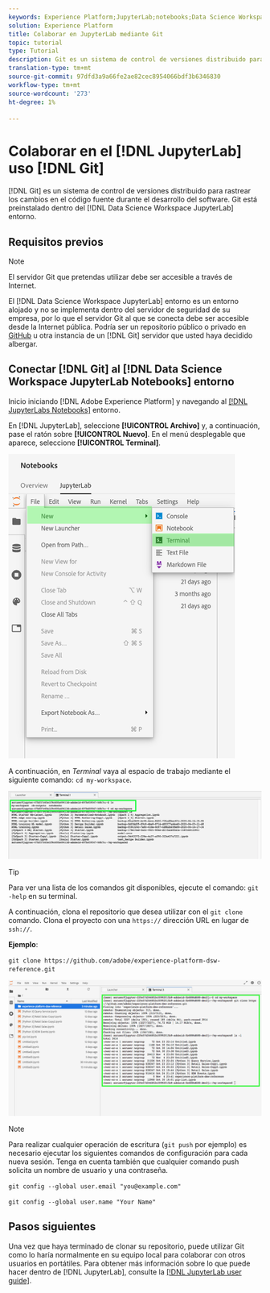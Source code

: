 ```yaml
---
keywords: Experience Platform;JupyterLab;notebooks;Data Science Workspace;popular topics;Git;Github
solution: Experience Platform
title: Colaborar en JupyterLab mediante Git
topic: tutorial
type: Tutorial
description: Git es un sistema de control de versiones distribuido para rastrear los cambios en el código fuente durante el desarrollo de software. Git está preinstalado dentro del entorno de JupyterLab de Área de trabajo de ciencia de datos.
translation-type: tm+mt
source-git-commit: 97dfd3a9a66fe2ae82cec8954066bdf3b6346830
workflow-type: tm+mt
source-wordcount: '273'
ht-degree: 1%

---
```



# Colaborar en el [!DNL JupyterLab] uso [!DNL Git]

[!DNL Git] es un sistema de control de versiones distribuido para rastrear los cambios en el código fuente durante el desarrollo del software. Git está preinstalado dentro del [!DNL Data Science Workspace JupyterLab] entorno.

## Requisitos previos 

>[!NOTE]
>
> El servidor Git que pretendas utilizar debe ser accesible a través de Internet.

El [!DNL Data Science Workspace JupyterLab] entorno es un entorno alojado y no se implementa dentro del servidor de seguridad de su empresa, por lo que el servidor Git al que se conecta debe ser accesible desde la Internet pública. Podría ser un repositorio público o privado en [GitHub](https://github.com/) u otra instancia de un [!DNL Git] servidor que usted haya decidido albergar.

## Conectar [!DNL Git] al [!DNL Data Science Workspace JupyterLab Notebooks] entorno

Inicio iniciando [!DNL Adobe Experience Platform] y navegando al [[!DNL JupyterLabs Notebooks]](https://platform.adobe.com/notebooks/jupyterLab) entorno.

En [!DNL JupyterLab], seleccione **[!UICONTROL Archivo]** y, a continuación, pase el ratón sobre **[!UICONTROL Nuevo]**. En el menú desplegable que aparece, seleccione **[!UICONTROL Terminal]**.

![JupyterLab Nav](../images/jupyterlab/tutorials/open-terminal.png)

A continuación, en *Terminal* vaya al espacio de trabajo mediante el siguiente comando: `cd my-workspace`.

![espacio de trabajo de CD](../images/jupyterlab/tutorials/find-workspace.png)

>[!TIP]
>
> Para ver una lista de los comandos git disponibles, ejecute el comando: `git -help` en su terminal.

A continuación, clona el repositorio que desea utilizar con el `git clone` comando. Clona el proyecto con una `https://` dirección URL en lugar de `ssh://`.

**Ejemplo**:

`git clone https://github.com/adobe/experience-platform-dsw-reference.git`

![clone](../images/jupyterlab/tutorials/git-collaboration.png)

>[!NOTE]
>
> Para realizar cualquier operación de escritura (`git push` por ejemplo) es necesario ejecutar los siguientes comandos de configuración para cada nueva sesión. Tenga en cuenta también que cualquier comando push solicita un nombre de usuario y una contraseña.
>
>`git config --global user.email "you@example.com"`
>
>`git config --global user.name "Your Name"`

## Pasos siguientes

Una vez que haya terminado de clonar su repositorio, puede utilizar Git como lo haría normalmente en su equipo local para colaborar con otros usuarios en portátiles. Para obtener más información sobre lo que puede hacer dentro de [!DNL JupyterLab], consulte la [[!DNL JupyterLab user guide]](./overview.md).
